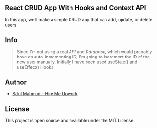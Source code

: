 ## React CRUD App With Hooks and Context API
In this app, we'll make a simple CRUD app that can add, update, or delete users.

## Info
> Since I'm not using a real *API* and *Database*, which would probably have an auto-incrementing ID, I'm going to increment the ID of the new user manually. 
> Initially I have been used useState() and useEffect() Hooks

## Author
* [Sakil Mahmud - Hire Me Upwork](https://www.upwork.com/o/companies/~011335ddde8074293a/)


## License
This project is open source and available under the MIT License.